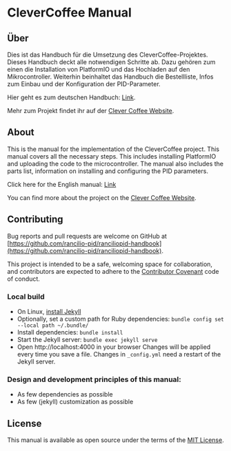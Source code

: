 # CleverCoffee Manual

## Über
Dies ist das Handbuch für die Umsetzung des CleverCoffee-Projektes. Dieses Handbuch deckt alle notwendigen Schritte ab. Dazu gehören zum einen die Installation von PlatformIO und das Hochladen auf den Mikrocontroller. Weiterhin beinhaltet das Handbuch die Bestellliste, Infos zum Einbau und der Konfiguration der PID-Parameter.

Hier geht es zum deutschen Handbuch: [Link](https://manual.rancilio-pid.de/de/).

Mehr zum Projekt findet ihr auf der [Clever Coffee Website](http://clevercoffee.de/).

## About

This is the manual for the implementation of the CleverCoffee project. This manual covers all the necessary steps. This includes installing PlatformIO and uploading the code to the microcontroller. The manual also includes the parts list, information on installing and configuring the PID parameters.

Click here for the English manual: [Link](https://manual.rancilio-pid.de/en/)

You can find more about the project on the [Clever Coffee Website](http://clevercoffee.de/).

## Contributing

Bug reports and pull requests are welcome on GitHub at [https://github.com/rancilio-pid/ranciliopid-handbook](https://github.com/rancilio-pid/ranciliopid-handbook).

This project is intended to be a safe, welcoming space for collaboration, and contributors are expected to adhere to the [Contributor Covenant](https://www.contributor-covenant.org/) code of conduct.

### Local build

* On Linux, [install Jekyll](https://jekyllrb.com/docs/installation/)
* Optionally, set a custom path for Ruby dependencies: `bundle config set --local path ~/.bundle/`
* Install dependencies: `bundle install`
* Start the Jekyll server: `bundle exec jekyll serve`
* Open http://localhost:4000 in your browser
Changes will be applied every time you save a file. Changes in `_config.yml` need a restart of the Jekyll server.

### Design and development principles of this manual:

* As few dependencies as possible
* As few (jekyll) customization as possible

## License
This manual is available as open source under the terms of the [MIT License](./LICENSE).
